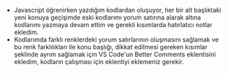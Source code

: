 - Javascript öğrenirken yazdığım kodlardan oluşuyor, her bir alt başlıktaki yeni konuya geçişimde eski kodlarımı yorum satırına alarak altına kodlarımı yazmaya devam ettim ve gerekli kısımlarda hatırlatıcı notlar ekledim.
- Kodlarımda farklı renklerdeki yorum satırlarının oluşmasını sağlamak ve bu renk farklılıkları ile konu başlığı, dikkat edilmesi gereken kısımlar şeklinde ayrım sağlamak için VS Code'un Better Comments eklentisini ekledim, kodların çalışması için eklentiyi eklemeniz gerekir.
